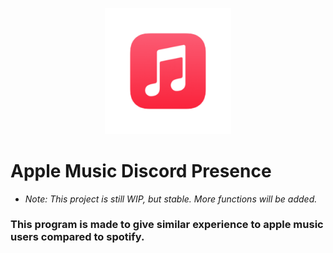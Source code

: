 <p align="center">
    <img src="./image/../images/새%20프로젝트-2.png" width="40%">
<p>

# Apple Music Discord Presence
- *Note: This project is still WIP, but stable. More functions will be added.* 

### This program is made to give similar experience to apple music users compared to spotify. 
